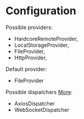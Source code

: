 # Configuration

Possible providers:
  - HardcoreRemoteProvider,
  - LocalStorageProvider,
  - FileProvider,
  - HttpProvider,

Default provider:
  - FileProvider

Possible dispatchers [More](https://github.com/capsulajs/capsulajs-transport-providers):
  - AxiosDispatcher
  - WebSocketDispatcher
